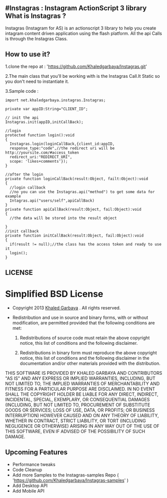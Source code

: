 #Instagras : Instagram ActionScript 3 library
What is Instagras ?
-------------------
Instagras (Instagram for AS) is an actionscript 3 library to help you create intagram content driven application using the flash platform. All the api Calls is through the Instagras Class.

How to use it?
-------------
1.clone the repo at : 'https://github.com/Khaledgarbaya/Instagras.git'

2.The main class that you'll be working with is the Instagras Call.It Static so you don't need to instantiate it.

3.Sample code :    
    
    import net.khaledgarbaya.instagras.Instagras;

    private var appID:String="CLIENT_ID";

    // init the api
    Instagras.init(appID,initCallBack);

    //login
    protected function login():void
    {
      Instagras.login(loginCallBack,{client_id:appID,
      response_type:"code",//the redirect uri will be http://yoursite.com/#access_token
      redirect_uri:"REDIRECT_URI",
      scope: 'likes+comments'});
    }

    //after the login
    private function loginCallBack(result:Object, failt:Object):void
    {
      //login callback	
      //no you can use the Instagras.api("method") to get some data for example
      Intagras.api("users/self",apiCallBack)
    }
    private function apiCallBack(result:Object, fail:Object):void
    {
      //the data will be stored into the result object

    }
    //init callback
    private function initCallBack(result:Object, fail:Object):void
    {
      if(result != null);//the class has the access token and ready to use it
      login();
    }
      
LICENSE
-------
Simplified BSD License
======================

* Copyright 2013 [Khaled Garbaya](http://khaledgarbaya.net/) . All rights reserved.

* Redistribution and use in source and binary forms, with or without modification,
are permitted provided that the following conditions are met:

   1. Redistributions of source code must retain the above copyright notice, this list of
      conditions and the following disclaimer.

   2. Redistributions in binary form must reproduce the above copyright notice, this list
      of conditions and the following disclaimer in the documentation and/or other materials
      provided with the distribution.

THIS SOFTWARE IS PROVIDED BY KHALED GARBAYA AND CONTRIBUTORS "AS IS" AND ANY EXPRESS OR IMPLIED WARRANTIES, INCLUDING, BUT NOT LIMITED TO, THE IMPLIED WARRANTIES OF MERCHANTABILITY AND FITNESS FOR A PARTICULAR PURPOSE ARE DISCLAIMED. IN NO EVENT SHALL THE COPYRIGHT HOLDER BE LIABLE FOR ANY DIRECT, INDIRECT, INCIDENTAL, SPECIAL, EXEMPLARY, OR CONSEQUENTIAL DAMAGES (INCLUDING, BUT NOT LIMITED TO, PROCUREMENT OF SUBSTITUTE GOODS OR SERVICES; LOSS OF USE, DATA, OR PROFITS; OR BUSINESS INTERRUPTION) HOWEVER CAUSED AND ON ANY THEORY OF LIABILITY, WHETHER IN CONTRACT, STRICT LIABILITY, OR TORT (INCLUDING NEGLIGENCE OR OTHERWISE) ARISING IN ANY WAY OUT OF THE USE OF THIS SOFTWARE, EVEN IF ADVISED OF THE POSSIBILITY OF SUCH DAMAGE.

Upcoming Features
-----------------
* Performance tweaks
* Code Cleanup
* Add more Samples to the Instagras-samples Repo ( 'https://github.com/Khaledgarbaya/Instagras-samples' )
* Add Desktop API
* Add Mobile API

